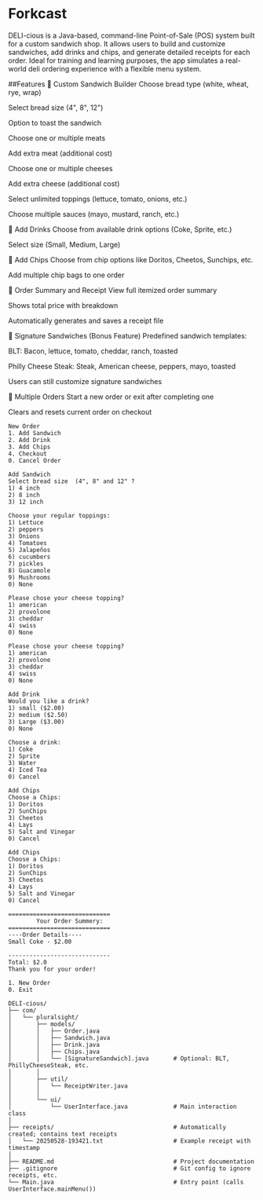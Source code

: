 # Forkcast
DELI-cious is a Java-based, command-line Point-of-Sale (POS) system built for a custom sandwich shop.
It allows users to build and customize sandwiches, add drinks and chips, and generate detailed receipts for each order. 
Ideal for training and learning purposes, the app simulates a real-world deli ordering experience with a flexible menu system.

##Features
🥪 Custom Sandwich Builder
Choose bread type (white, wheat, rye, wrap)

Select bread size (4", 8", 12")

Option to toast the sandwich

Choose one or multiple meats

Add extra meat (additional cost)

Choose one or multiple cheeses

Add extra cheese (additional cost)

Select unlimited toppings (lettuce, tomato, onions, etc.)

Choose multiple sauces (mayo, mustard, ranch, etc.)

🍹 Add Drinks
Choose from available drink options (Coke, Sprite, etc.)

Select size (Small, Medium, Large)

🍟 Add Chips
Choose from chip options like Doritos, Cheetos, Sunchips, etc.

Add multiple chip bags to one order

📃 Order Summary and Receipt
View full itemized order summary

Shows total price with breakdown

Automatically generates and saves a receipt file

🥇 Signature Sandwiches (Bonus Feature)
Predefined sandwich templates:

BLT: Bacon, lettuce, tomato, cheddar, ranch, toasted

Philly Cheese Steak: Steak, American cheese, peppers, mayo, toasted

Users can still customize signature sandwiches

🔁 Multiple Orders
Start a new order or exit after completing one

Clears and resets current order on checkout

```
New Order
1. Add Sandwich
2. Add Drink
3. Add Chips
4. Checkout
0. Cancel Order

```
```
Add Sandwich
Select bread size  (4", 8" and 12" ?
1) 4 inch
2) 8 inch
3) 12 inch
```
```
Choose your regular toppings: 
1) Lettuce
2) peppers
3) Onions
4) Tomatoes
5) Jalapeños
6) cucumbers
7) pickles
8) Guacamole
9) Mushrooms
0) None

```
```
Please chose your cheese topping? 
1) american
2) provolone
3) cheddar
4) swiss
0) None
```
```
Please chose your cheese topping? 
1) american
2) provolone
3) cheddar
4) swiss
0) None
```
```
Add Drink
Would you like a drink?
1) small ($2.00)
2) medium ($2.50)
3) Large ($3.00)
0) None
```
```
Choose a drink:
1) Coke
2) Sprite
3) Water
4) Iced Tea
0) Cancel
```
```
Add Chips
Choose a Chips:
1) Doritos
2) SunChips
3) Cheetos
4) Lays
5) Salt and Vinegar
0) Cancel
```
```
Add Chips
Choose a Chips:
1) Doritos
2) SunChips
3) Cheetos
4) Lays
5) Salt and Vinegar
0) Cancel
```
```
============================= 
        Your Order Summery: 
=============================
----Order Details----
Small Coke - $2.00

----------------------------- 
Total: $2.0
Thank you for your order!

1. New Order
0. Exit
```
```
DELI-cious/
├── com/
│   └── pluralsight/
│       ├── models/
│       │   ├── Order.java
│       │   ├── Sandwich.java
│       │   ├── Drink.java
│       │   ├── Chips.java
│       │   └── [SignatureSandwich].java       # Optional: BLT, PhillyCheeseSteak, etc.
│       │
│       ├── util/
│       │   └── ReceiptWriter.java
│       │
│       └── ui/
│           └── UserInterface.java             # Main interaction class
│
├── receipts/                                  # Automatically created; contains text receipts
│   └── 20250528-193421.txt                    # Example receipt with timestamp
│
├── README.md                                  # Project documentation
├── .gitignore                                 # Git config to ignore receipts, etc.
└── Main.java                                  # Entry point (calls UserInterface.mainMenu())
```
```

